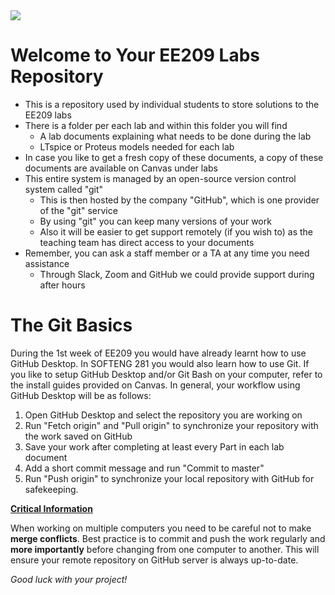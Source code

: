<img src="https://github.com/ee209-2020class/ee209-2020class.github.io/blob/master/ExtraInfo/logo.png">

# Welcome to Your EE209 Labs Repository

- This is a repository used by individual students to store solutions to the EE209 labs
- There is a folder per each lab and within this folder you will find
  - A lab documents explaining what needs to be done during the lab
  - LTspice or Proteus models needed for each lab 
- In case you like to get a fresh copy of these documents, a copy of these documents are available on Canvas under labs
- This entire system is managed by an open-source version control system called "git"
  - This is then hosted by the company "GitHub", which is one provider of the "git" service
  - By using "git" you can keep many versions of your work
  - Also it will be easier to get support remotely (if you wish to) as the teaching team has direct access to your documents
- Remember, you can ask a staff member or a TA at any time you need assistance
  - Through Slack, Zoom and GitHub we could provide support during after hours

# The Git Basics

During the 1st week of EE209 you would have already learnt how to use GitHub Desktop. In SOFTENG 281 you would also learn how to use Git. If you like to setup GitHub Desktop and/or Git Bash on your computer, refer to the install guides provided on Canvas. In general, your workflow using GitHub Desktop will be as follows:

1. Open GitHub Desktop and select the repository you are working on
2. Run "Fetch origin" and "Pull origin" to synchronize your repository with the work saved on GitHub
3. Save your work after completing at least every Part in each lab document
4. Add a short commit message and run "Commit to master" 
5. Run "Push origin" to synchronize your local repository with GitHub for safekeeping.

<ins> **Critical Information** </ins>

When working on multiple computers you need to be careful not to make **merge conflicts**. Best practice is to commit and push the work regularly and **more importantly** before changing from one computer to another. This will ensure your remote repository on GitHub server is always up-to-date. 

*Good luck with your project!*
